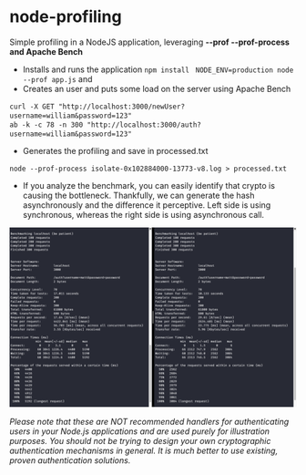 # node-profiling

Simple profiling in a NodeJS application, leveraging **--prof --prof-process and Apache Bench**

* Installs and runs the application
`npm install`
` NODE_ENV=production node --prof app.js` and
* Creates an user and puts some load on the server using Apache Bench
```
curl -X GET "http://localhost:3000/newUser?username=william&password=123"
ab -k -c 78 -n 300 "http://localhost:3000/auth?username=william&password=123"
```

* Generates the profiling and save in processed.txt
```
node --prof-process isolate-0x102884000-13773-v8.log > processed.txt
```
* If you analyze the benchmark, you can easily identify that crypto is causing the bottleneck. Thankfully, we can generate the hash asynchronously and the difference it perceptive. Left side is using synchronous, whereas the right side is using asynchronous call.

![](https://raw.githubusercontent.com/iwilliam317/node-profiling/master/benchmark.png)



*Please note that these are NOT recommended handlers for authenticating users in your Node.js applications and are used purely for illustration purposes. You should not be trying to design your own cryptographic authentication mechanisms in general. It is much better to use existing, proven authentication solutions.*
